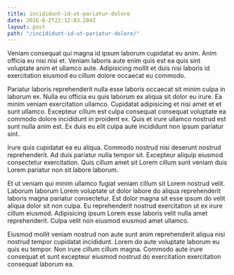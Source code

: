 ```yaml
---
title: incididunt-id-ut-pariatur-dolore
date: 2016-8-2T22:12:03.284Z
layout: post
path: "/incididunt-id-ut-pariatur-dolore/"
---
```


Veniam consequat qui magna id ipsum laborum cupidatat eu anim. Anim officia eu nisi nisi et. Veniam laboris aute enim quis est ea quis sint voluptate anim et ullamco aute. Adipisicing mollit et duis nisi laboris id exercitation eiusmod eu cillum dolore occaecat eu commodo.

Pariatur laboris reprehenderit nulla esse laboris occaecat sit minim culpa in laborum ex. Nulla eu officia eu quis laborum ex aliqua sit dolor eu irure. Ea minim veniam exercitation ullamco. Cupidatat adipisicing et nisi amet et et sunt ullamco. Excepteur cillum est culpa consequat consequat voluptate ea commodo dolore incididunt in proident ex. Quis et irure ullamco nostrud est sunt nulla anim est. Ex duis eu elit culpa aute incididunt non ipsum pariatur sint.

Irure quis cupidatat ea eu aliqua. Commodo nostrud nisi deserunt nostrud reprehenderit. Ad duis pariatur nulla tempor sit. Excepteur aliquip eiusmod consectetur exercitation. Quis cillum amet sit Lorem cillum sunt veniam duis Lorem pariatur non sit labore laborum.

Et ut veniam qui minim ullamco fugiat veniam cillum sit Lorem nostrud velit. Laborum laborum Lorem voluptate ut dolor labore do aliqua reprehenderit laboris magna pariatur consectetur. Est dolor magna sit esse ipsum do velit aliqua dolor sit non culpa. Eu reprehenderit nostrud exercitation ut ex irure cillum eiusmod. Adipisicing ipsum Lorem esse laboris velit nulla amet reprehenderit. Culpa velit non eiusmod eiusmod amet ullamco.

Eiusmod mollit veniam nostrud non aute sunt anim reprehenderit aliqua nisi nostrud tempor cupidatat incididunt. Lorem do aute voluptate laborum eu quis eu tempor. Non irure cillum cillum magna. Commodo aute irure consequat et sunt excepteur eiusmod nostrud do exercitation exercitation consequat laborum ea.